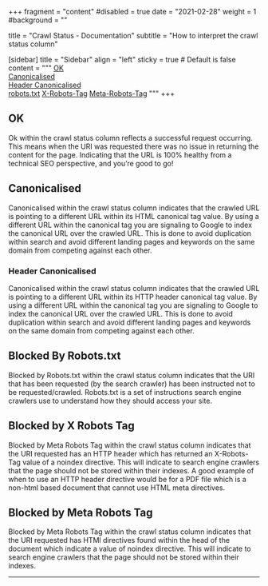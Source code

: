 +++
fragment = "content"
#disabled = true
date = "2021-02-28"
weight = 1
#background = ""

title = "Crawl Status - Documentation"
subtitle = "How to interpret the crawl status column"

[sidebar]
title = "Sidebar"
align = "left"
sticky = true # Default is false
content = """
 [OK](#ok)  
 [Canonicalised](#canonicalised)  
 [Header Canonicalised](#header-canonicalised)  
 [robots.txt](#blocked-by-robotstxt)
 [X-Robots-Tag](#blocked-by-x-robots-tag)
 [Meta-Robots-Tag](#blocked-by-meta-robots-tag)
"""
+++

 
## OK
 
Ok within the crawl status column reflects a successful request occurring. This means when the URI was requested there was no issue in returning the content for the page. Indicating that the URL is 100% healthy from a technical SEO perspective, and you’re good to go!
 
## Canonicalised
 
Canonicalised within the crawl status column indicates that the crawled URL is pointing to a different URL within its HTML canonical tag value. By using a different URL within the canonical tag you are signaling to Google to index the canonical URL over the crawled URL. This is done to avoid duplication within search and avoid different landing pages and keywords on the same domain from competing against each other.

### Header Canonicalised

Canonicalised within the crawl status column indicates that the crawled URL is pointing to a different URL within its HTTP header canonical tag value. By using a different URL within the canonical tag you are signaling to Google to index the canonical URL over the crawled URL. This is done to avoid duplication within search and avoid different landing pages and keywords on the same domain from competing against each other.

## Blocked By Robots.txt

Blocked by Robots.txt within the crawl status column indicates that the URI that has been requested (by the search crawler) has been instructed not to be requested/crawled. Robots.txt is a set of instructions search engine crawlers use to understand how they should access your site. 

## Blocked by X Robots Tag


Blocked by Meta Robots Tag within the crawl status column indicates that the URI requested has an HTTP header which has returned an X-Robots-Tag  value of a noindex directive. This will indicate to search engine crawlers that the page should not be stored within their indexes. A good example of when to use an HTTP header directive would be for a PDF file which is a non-html based document that cannot use HTML meta directives. 


## Blocked by Meta Robots Tag

Blocked by Meta Robots Tag within the crawl status column indicates that the URI requested has HTMl directives found within the head of the document which indicate a value of noindex directive. This will indicate to search engine crawlers that the page should not be stored within their indexes. 

---